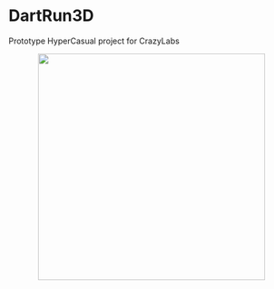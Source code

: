 # DartRun3D
 Prototype HyperCasual project for CrazyLabs
 
 
 
 
 
 
 
 
 
 
 
 
<p align="center"><a href="poisonsoftware.com" target="_blank"><img src="https://www.poisonsoftware.com/images/bgps.png" width="400"></a></p>
